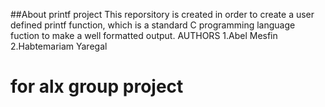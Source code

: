 
##About printf project
This reporsitory is created in order to create a user defined printf function, which is a standard C programming language fuction to make a well formatted output.
AUTHORS
1.Abel Mesfin
2.Habtemariam Yaregal
# for alx group project
